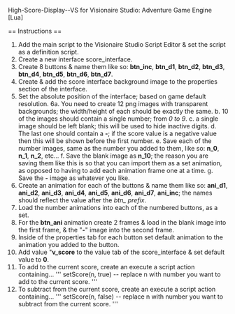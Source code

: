 High-Score-Display--VS for Visionaire Studio: Adventure Game Engine [Lua]

== Instructions ==
1. Add the main script to the Visionaire Studio Script Editor & set the script as a definition script.
2. Create a new interface score_interface.
3. Create 8 buttons & name them like so: **btn_inc**, **btn_d1**, **btn_d2**, **btn_d3**, **btn_d4**, **btn_d5**, **btn_d6**, **btn_d7**.
4. Create & add the score interface background image to the properties section of the interface.
5. Set the absolute position of the interface; based on game default resolution.
6a. You need to create 12 png images with transparent backgrounds; the width/height of each should be exactly the same.
    b. 10 of the images should contain a single number; from *0 to 9*.
    c. a single image should be left blank; this will be used to hide inactive digits.
    d. The last one should contain a **-**; if the score value is a negative value then this will be shown before the first number.
    e. Save each of the number images, same as the number you added to them, like so: **n_0**, **n_1**, **n_2**, etc...
    f. Save the blank image as **n_10**; the reason you are saving them like this is so that you can import them as a set animation, as opposed to having to add each animation frame one at a time.
    g. Save the **-** image as whatever you like.
7. Create an animation for each of the buttons & name them like so: **ani_d1**, **ani_d2**, **ani_d3**, **ani_d4**, **ani_d5**, **ani_d6**, **ani_d7**, **ani_inc**; the names should reflect the value after the *btn_ prefix*.
8. Load the number animations into each of the numbered buttons, as a set.
9. For the **btn_ani** animation create 2 frames & load in the blank image into the first frame, & the "**-**" image into the second frame.
10. Inside of the properties tab for each button set default animation to the animation you added to the button.
11. Add value "**v_score** to the value tab of the score_interface & set default value to **0**.
12. To add to the current score, create an execute a script action containing... 
'''
setScore(n, true) -- replace n with number you want to add to the current score.
'''
13. To subtract from the current score, create an execute a script action containing...
'''
setScore(n, false) -- replace n with number you want to subtract from the current score.
'''
